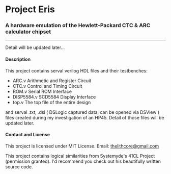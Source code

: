 # Project Eris
### A hardware emulation of the Hewlett-Packard CTC & ARC calculator chipset
---
Detail will be updated later...

#### Description ####
This project contains serval verilog HDL files and their testbenches:

- ARC.v	Arithmetic and Register Circuit 
- CTC.v Control and Timing Circuit
- ROM.v	Serial ROM Interface
- DISP5584.v SCD5584 Display Interface
- top.v The top file of the entire design

and serval .txt, .dsl ( DSLogic captured data, can be opened via DSView ) files created during my investigation of an HP45. Detail of those files will be updated later.


#### Contact and License ####
This project is licensed under MIT License.
Email: thelithcore@gmail.com

This project contains logical similarities from Systemyde's 41CL Project (permission granted). I'd recommend you check out his beautifully written source code.